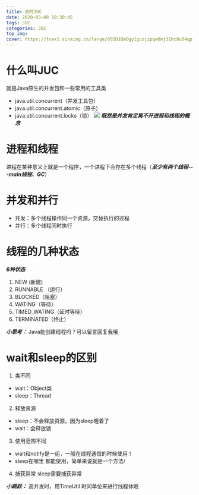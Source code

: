 ```yaml
---
title: 初时JUC
date: 2020-03-08 19:30:45
tags: JUC
categories: JUC
top_img: 
cover: https://tvax1.sinaimg.cn/large/005DJQmOgy1gcojzpqe0mj31hc0u04qp.jpg
---
```

# 什么叫JUC
就是Java原生的并发包和一些常用的工具类
+ java.util.concurrent（并发工具包）
+ java.util.concurrent.atomic（原子）
+ java.util.concurrent.locks（锁）
![](https://tvax4.sinaimg.cn/large/005DJQmOgy1gcq35s33h2j30ot02pwef.jpg)
***既然是并发肯定离不开进程和线程的概念***
# 进程和线程
进程在某种意义上就是一个程序，一个进程下会存在多个线程（***至少有两个线程---main线程、GC***）
# 并发和并行
+ 并发：多个线程操作同一个资源，交替执行的过程
+ 并行：多个线程同时执行

# 线程的几种状态
***6种状态***
1. NEW (新建)
2. RUNNABLE （运行）
3. BLOCKED（阻塞）
4. WATING（等待）
5. TIMED_WATING（延时等待）
6. TERMINATED（终止）

***小思考：***
Java能创建线程吗？可以留言回复我哦
# wait和sleep的区别
1. 类不同
+ wait：Object类
+ sleep：Thread
2. 释放资源
+ sleep：不会释放资源，因为sleep睡着了
+ wait：会释放锁
3. 使用范围不同
+ wait和notify是一组，一般在线程通信的时候使用！
+ sleep在哪里 都能使用，简单来说就是一个方法/
4. 捕获异常
sleep需要捕获异常

***小跳跃：***
高并发时，用TimeUtil 时间单位来进行线程休眠
